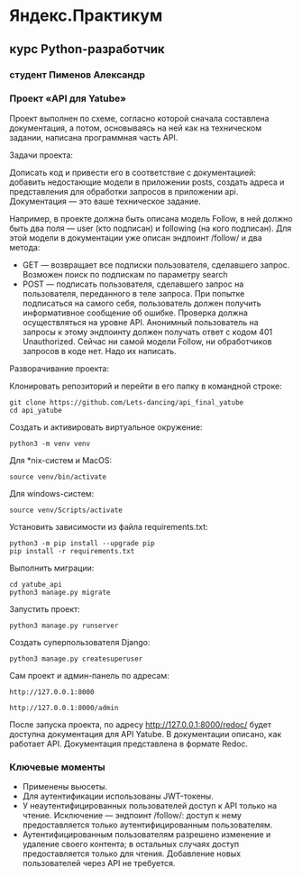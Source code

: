 # Яндекс.Практикум
## курс Python-разработчик
### студент Пименов Александр
### Проект «API для Yatube»

Проект выполнен по схеме, согласно которой сначала составлена документация, а потом, основываясь на ней как на техническом задании, написана программная часть API.

Задачи проекта:

Дописать код и привести его в соответствие с документацией: добавить недостающие модели в приложении posts, создать адреса и представления для обработки запросов в приложении api. Документация — это ваше техническое задание.

Например, в проекте должна быть описана модель Follow, в ней должно быть два поля — user (кто подписан) и following (на кого подписан). Для этой модели в документации уже описан эндпоинт /follow/ и два метода:
- GET — возвращает все подписки пользователя, сделавшего запрос. Возможен поиск по подпискам по параметру search
- POST — подписать пользователя, сделавшего запрос на пользователя, переданного в теле запроса. При попытке подписаться на самого себя, пользователь должен получить информативное сообщение об ошибке. Проверка должна осуществляться на уровне API.
Анонимный пользователь на запросы к этому эндпоинту должен получать ответ с кодом 401 Unauthorized.
Сейчас ни самой модели Follow, ни обработчиков запросов в коде нет. Надо их написать.

Разворачивание проекта:

Клонировать репозиторий и перейти в его папку в командной строке:
```
git clone https://github.com/Lets-dancing/api_final_yatube
cd api_yatube
```
Cоздать и активировать виртуальное окружение:
```
python3 -m venv venv
```
Для *nix-систем и MacOS:
```
source venv/bin/activate
```
Для windows-систем:
```
source venv/Scripts/activate
```
Установить зависимости из файла requirements.txt:
```
python3 -m pip install --upgrade pip
pip install -r requirements.txt
```
Выполнить миграции:
```
cd yatube_api
python3 manage.py migrate
```
Запустить проект:
```
python3 manage.py runserver
```
Создать суперпользователя Django:
```
python3 manage.py createsuperuser
```
Сам проект и админ-панель по адресам:
```
http://127.0.0.1:8000

http://127.0.0.1:8000/admin
```
После запуска проекта, по адресу http://127.0.0.1:8000/redoc/ будет доступна документация для API Yatube. В документации описано, как работает API. Документация представлена в формате Redoc.
### Ключевые моменты

- Применены вьюсеты.
- Для аутентификации использованы JWT-токены.
- У неаутентифицированных пользователей доступ к API только на чтение. Исключение — эндпоинт /follow/: доступ к нему предоставляется только аутентифицированным пользователям.
- Аутентифицированным пользователям разрешено изменение и удаление своего контента; в остальных случаях доступ предоставляется только для чтения.
Добавление новых пользователей через API не требуется.
